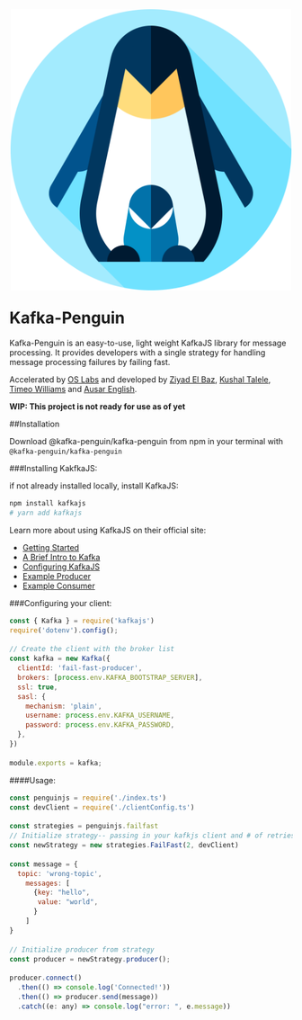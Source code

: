 <p align="center"><img src="./demo/client/assets/penguin.svg" width='500' style="margin-top: 10px; margin-bottom: -10px;"></p>

# Kafka-Penguin

Kafka-Penguin is an easy-to-use, light weight KafkaJS library for message processing. It provides developers with a single strategy for handling message processing failures by failing fast. 

Accelerated by [OS Labs](https://github.com/oslabs-beta/) and developed by [Ziyad El Baz](https://github.com/zelbaz946), [Kushal Talele](https://github.com/ktrane1), [Timeo Williams](https://github.com/timeowilliams) and [Ausar English](https://github.com/ausarenglish).

**WIP: This project is not ready for use as of yet**

##Installation

Download @kafka-penguin/kafka-penguin from npm in your terminal with `@kafka-penguin/kafka-penguin`

###Installing KakfkaJS:

if not already installed locally, install KafkaJS:

```sh
npm install kafkajs
# yarn add kafkajs
```

Learn more about using KafkaJS on their official site:
- [Getting Started](https://kafka.js.org/docs/getting-started)
- [A Brief Intro to Kafka](https://kafka.js.org/docs/introduction)
- [Configuring KafkaJS](https://kafka.js.org/docs/configuration)
- [Example Producer](https://kafka.js.org/docs/producer-example)
- [Example Consumer](https://kafka.js.org/docs/consumer-example)

###Configuring your client:

```javascript
const { Kafka } = require('kafkajs')
require('dotenv').config();

// Create the client with the broker list
const kafka = new Kafka({
  clientId: 'fail-fast-producer',
  brokers: [process.env.KAFKA_BOOTSTRAP_SERVER],
  ssl: true,
  sasl: {
    mechanism: 'plain',
    username: process.env.KAFKA_USERNAME,
    password: process.env.KAFKA_PASSWORD,
  },
})

module.exports = kafka;
```
####Usage:

```javascript
const penguinjs = require('./index.ts')
const devClient = require('./clientConfig.ts')

const strategies = penguinjs.failfast
// Initialize strategy-- passing in your kafkjs client and # of retries
const newStrategy = new strategies.FailFast(2, devClient) 

const message = {
  topic: 'wrong-topic',
    messages: [
      {key: "hello",
       value: "world",
      }
    ]
}

// Initialize producer from strategy
const producer = newStrategy.producer();

producer.connect()
  .then(() => console.log('Connected!'))
  .then(() => producer.send(message))
  .catch((e: any) => console.log("error: ", e.message))
  
```